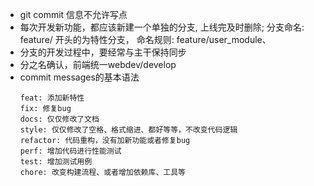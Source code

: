  - git commit 信息不允许写点
 - 每次开发新功能，都应该新建一个单独的分支, 上线完及时删除; 分支命名: feature/ 开头的为特性分支， 命名规则: feature/user_module、 
 - 分支的开发过程中，要经常与主干保持同步
 - 分之名确认，前端统一webdev/develop
 - commit messages的基本语法
    ```
    feat: 添加新特性
    fix: 修复bug
    docs: 仅仅修改了文档
    style: 仅仅修改了空格、格式缩进、都好等等，不改变代码逻辑
    refactor: 代码重构，没有加新功能或者修复bug
    perf: 增加代码进行性能测试
    test: 增加测试用例
    chore: 改变构建流程、或者增加依赖库、工具等
    ```
      

 
